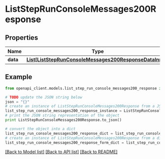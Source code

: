 # ListStepRunConsoleMessages200Response


## Properties
Name | Type | Description | Notes
------------ | ------------- | ------------- | -------------
**data** | [**List[ListStepRunConsoleMessages200ResponseDataInner]**](ListStepRunConsoleMessages200ResponseDataInner.md) |  | 

## Example

```python
from openapi_client.models.list_step_run_console_messages200_response import ListStepRunConsoleMessages200Response

# TODO update the JSON string below
json = "{}"
# create an instance of ListStepRunConsoleMessages200Response from a JSON string
list_step_run_console_messages200_response_instance = ListStepRunConsoleMessages200Response.from_json(json)
# print the JSON string representation of the object
print ListStepRunConsoleMessages200Response.to_json()

# convert the object into a dict
list_step_run_console_messages200_response_dict = list_step_run_console_messages200_response_instance.to_dict()
# create an instance of ListStepRunConsoleMessages200Response from a dict
list_step_run_console_messages200_response_form_dict = list_step_run_console_messages200_response.from_dict(list_step_run_console_messages200_response_dict)
```
[[Back to Model list]](../README.md#documentation-for-models) [[Back to API list]](../README.md#documentation-for-api-endpoints) [[Back to README]](../README.md)



